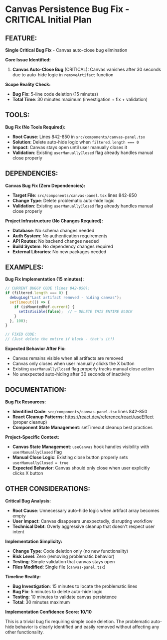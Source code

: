 # Canvas Persistence Bug Fix - CRITICAL Initial Plan

## FEATURE:

**Single Critical Bug Fix** - Canvas auto-close bug elimination

**Core Issue Identified:**
1. **Canvas Auto-Close Bug** (CRITICAL): Canvas vanishes after 30 seconds due to auto-hide logic in `removeArtifact` function

**Scope Reality Check:**
- **Bug Fix**: 5-line code deletion (15 minutes)
- **Total Time**: 30 minutes maximum (investigation + fix + validation)

## TOOLS:

**Bug Fix (No Tools Required):**
- **Root Cause**: Lines 842-850 in `src/components/canvas-panel.tsx`
- **Solution**: Delete auto-hide logic when `filtered.length === 0`
- **Impact**: Canvas stays open until user manually closes it
- **Validation**: Existing `userManuallyClosed` flag already handles manual close properly

## DEPENDENCIES:

**Canvas Bug Fix (Zero Dependencies):**
- **Target File**: `src/components/canvas-panel.tsx` lines 842-850
- **Change Type**: Delete problematic auto-hide logic
- **Validation**: Existing `userManuallyClosed` flag already handles manual close properly

**Project Infrastructure (No Changes Required):**
- **Database**: No schema changes needed
- **Auth System**: No authentication requirements
- **API Routes**: No backend changes needed
- **Build System**: No dependency changes required
- **External Libraries**: No new packages needed

## EXAMPLES:

**Bug Fix Implementation (15 minutes):**
```typescript
// CURRENT BUGGY CODE (lines 842-850):
if (filtered.length === 0) {
  debugLog("Last artifact removed - hiding canvas");
  setTimeout(() => {
    if (isMountedRef.current) {
      setIsVisible(false);  // ← DELETE THIS ENTIRE BLOCK
    }
  }, 100);
}

// FIXED CODE:
// (Just delete the entire if block - that's it!)
```

**Expected Behavior After Fix:**
- Canvas remains visible when all artifacts are removed
- Canvas only closes when user manually clicks the X button
- Existing `userManuallyClosed` flag properly tracks manual close action
- No unexpected auto-hiding after 30 seconds of inactivity

## DOCUMENTATION:

**Bug Fix Resources:**
- **Identified Code**: `src/components/canvas-panel.tsx` lines 842-850
- **React Cleanup Patterns**: https://react.dev/reference/react/useEffect (proper cleanup)
- **Component State Management**: setTimeout cleanup best practices

**Project-Specific Context:**
- **Canvas State Management**: `useCanvas` hook handles visibility with `userManuallyClosed` flag
- **Manual Close Logic**: Existing close button properly sets `userManuallyClosed = true`
- **Expected Behavior**: Canvas should only close when user explicitly clicks X button

## OTHER CONSIDERATIONS:

**Critical Bug Analysis:**
- **Root Cause**: Unnecessary auto-hide logic when artifact array becomes empty
- **User Impact**: Canvas disappears unexpectedly, disrupting workflow
- **Technical Debt**: Overly aggressive cleanup that doesn't respect user intent

**Implementation Simplicity:**
- **Change Type**: Code deletion only (no new functionality)
- **Risk Level**: Zero (removing problematic behavior)
- **Testing**: Simple validation that canvas stays open
- **Files Modified**: Single file (`canvas-panel.tsx`)

**Timeline Reality:**
- **Bug Investigation**: 15 minutes to locate the problematic lines
- **Bug Fix**: 5 minutes to delete auto-hide logic
- **Testing**: 10 minutes to validate canvas persistence
- **Total**: 30 minutes maximum

**Implementation Confidence Score: 10/10**

This is a trivial bug fix requiring simple code deletion. The problematic auto-hide behavior is clearly identified and easily removed without affecting any other functionality.